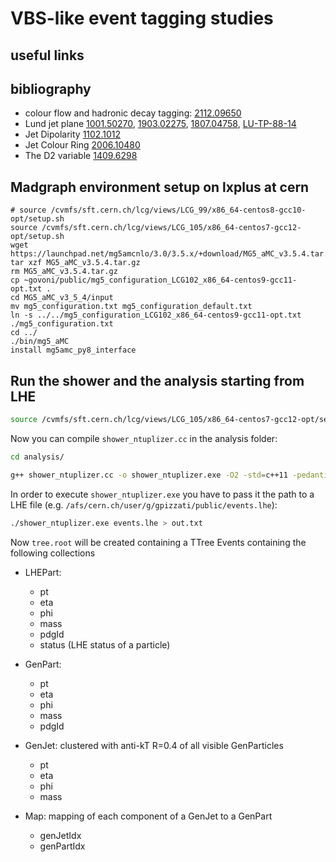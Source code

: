 # VBS-like event tagging studies

## useful links

## bibliography

* colour flow and hadronic decay tagging: [2112.09650](https://arxiv.org/abs/2112.09650)
* Lund jet plane [1001.50270](https://arxiv.org/abs/1001.50270), [1903.02275](https://arxiv.org/abs/1903.02275), [1807.04758](https://arxiv.org/abs/1807.04758), [LU-TP-88-14](https://lib-extopc.kek.jp/preprints/PDF/1988/8811/8811323.pdf)  
* Jet Dipolarity [1102.1012](https://arxiv.org/abs/1102.1012)
* Jet Colour Ring [2006.10480](https://arxiv.org/abs/2006.10480)
* The D2 variable [1409.6298](https://arxiv.org/abs/1409.6298)
  
## Madgraph environment setup on lxplus at cern

```
# source /cvmfs/sft.cern.ch/lcg/views/LCG_99/x86_64-centos8-gcc10-opt/setup.sh
source /cvmfs/sft.cern.ch/lcg/views/LCG_105/x86_64-centos7-gcc12-opt/setup.sh
wget https://launchpad.net/mg5amcnlo/3.0/3.5.x/+download/MG5_aMC_v3.5.4.tar.gz
tar xzf MG5_aMC_v3.5.4.tar.gz
rm MG5_aMC_v3.5.4.tar.gz
cp ~govoni/public/mg5_configuration_LCG102_x86_64-centos9-gcc11-opt.txt .
cd MG5_aMC_v3_5_4/input
mv mg5_configuration.txt mg5_configuration_default.txt
ln -s ../../mg5_configuration_LCG102_x86_64-centos9-gcc11-opt.txt ./mg5_configuration.txt
cd ../
./bin/mg5_aMC
install mg5amc_py8_interface
```


## Run the shower and the analysis starting from LHE

```bash
source /cvmfs/sft.cern.ch/lcg/views/LCG_105/x86_64-centos7-gcc12-opt/setup.sh
```
Now you can compile `shower_ntuplizer.cc` in the analysis folder:
```bash
cd analysis/

g++ shower_ntuplizer.cc -o shower_ntuplizer.exe -O2 -std=c++11 -pedantic -W  `pythia8-config --cxxflags --libs` `fastjet-config --cxxflags --libs --plugins`  `HepMC3-config --cxxflags --libs --plugins` `root-config --cflags --glibs`
``` 
In order to execute `shower_ntuplizer.exe` you have to pass it the path to a LHE file (e.g. `/afs/cern.ch/user/g/gpizzati/public/events.lhe`):

```bash
./shower_ntuplizer.exe events.lhe > out.txt
``` 

Now `tree.root` will be created containing a TTree Events containing the following collections

* LHEPart:
    * pt
    * eta
    * phi
    * mass
    * pdgId
    * status (LHE status of a particle)

* GenPart:
    * pt
    * eta
    * phi
    * mass
    * pdgId

* GenJet: clustered with anti-kT R=0.4 of all visible GenParticles
    * pt
    * eta
    * phi
    * mass


* Map: mapping of each component of a GenJet to a GenPart
    * genJetIdx
    * genPartIdx

